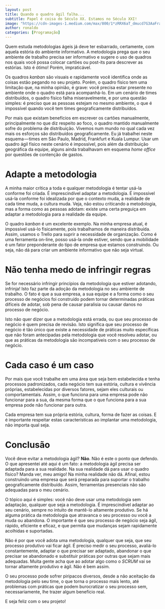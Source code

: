 ```yaml
---
layout: post
title: Quando o quadro ágil falha...
subtitle: Papel é coisa do Século XX. Estamos no Século XXI!
image: "https://cdn-images-1.medium.com/max/800/1*zRRX6aT_dmucd7G3AaFraQ.jpeg"
author: ronaldo
categories: [Programação]
---
```


Quem estuda metodologias ágeis já deve ter esbarrado, certamente, com aquela
estória do ambiente informativo. A metodologia prega que o seu ambiente de
trabalho precisa ser informativo e sugere o uso de quadros nos quais você possa
colocar cartões ou post-its para descrever as estórias. Isto é ótimo! Porém,
impraticável.

Os quadros *kanban* são visuais e rapidamente você identifica onde as coisas
estão pegando no seu projeto. Porém, o quadro físico tem uma limitação que, na
minha opinião, é grave: você precisa estar presente no ambiente onde o quadro
está para acompanhá-lo. Em um cenário de times distribuídos, o quadro físico
falha miseravelmente, e por uma questão simples: é preciso que as pessoas
estejam no mesmo ambiente, o que é impossível quando você tem times
geograficamente distribuídos.

Por mais que existam benefícios em escrever os cartões manualmente,
principalmente no que diz respeito ao foco, o quadro mantido manualmente sofre
do problema de distribuição. Vivemos num mundo no qual cada vez mais os esforços
são distribuídos geograficamente. Eu já trabalhei neste esquema — times em São
Paulo, Madrid, Frankfurt e Kuala Lumpur. Usar um quadro ágil físico neste
cenário é impossível, pois além da distribuição geográfica da equipe, alguns
ainda trabalhavam em esquema *home office* por questões de contenção de gastos.

# Adapte a metodologia

A minha maior crítica a toda e qualquer metodologia é tentar usá-la conforme foi
criada. É imprescindível adaptar a metodologia. É impossível usá-la conforme foi
idealizada por que o contexto muda, a realidade de cada time muda, a cultura
muda. Veja, não estou criticando a metodologia, mas a forma como as pessoas
adotam: existe uma certa preguiça em adaptar a metodologia para a realidade da
equipe.

O quadro *kanban* é um excelente exemplo. Na minha empresa atual, é impossível
usá-lo fisicamente, pois trabalhamos de maneira distribuída. Assim, usamos o
Trello para suprir a necessidade de organização. Como é uma ferramenta on-line,
posso usá-la onde estiver, sendo que a mobilidade é um fator preponderante do
tipo de empresa que estamos construindo. Ou seja, não dá para criar um ambiente
informativo que não seja virtual.

# Não tenha medo de infringir regras

Se for necessário infringir princípios da metodologia que estiver adotando,
infrinja! Isto faz parte da adoção da metodologia no seu ambiente de trabalho. O
fato é que a sua empresa, a sua equipe e a forma como o seu processo de negócios
foi construído podem tornar determinadas práticas difíceis de adotar, sob pena
de causar paralisia ou causar danos no processo de negócio.

Isto não quer dizer que a metodologia está errada, ou que seu processo de
negócio é quem precisa de revisão. Isto significa que seu processo de negócio é
tão único que existe a necessidade de práticas muito específicas que não foram
antecipadas pela metodologia que você resolveu adotar, ou que as práticas da
metodologia são incompatíveis com o seu processo de negócio.

# Cada caso é um caso

Por mais que você trabalhe em uma área que seja bem estabelecida e tenha
processos padronizados, cada negócio tem sua estória, cultura e vivência
próprias, estabelecidas por diversos fatores, sejam eles culturais ou
comportamentais. Assim, o que funciona para uma empresa pode não funcionar para
a sua, da mesma forma que o que funciona para a sua empresa pode não funcionar
para outra.

Cada empresa tem sua própria estória, cultura, forma de fazer as coisas. E é
importante respeitar estas características ao implantar uma metodologia, não
importa qual seja.

# Conclusão

Você deve evitar a metodologia ágil? **Não**. Não é este o ponto que defendo. O
que apresentei até aqui é um fato: a metodologia ágil precisa ser adaptada para
a sua realidade. Na sua realidade dá para usar o quadro físico? Manda ver, meu
amigo! Na minha realidade não dá. Afinal, estou construindo uma empresa que será
preparada para suportar o trabalho geograficamente distribuído. Assim,
ferramentas presenciais não são adequadas para o meu cenário.

O tópico aqui é simples: você não deve usar uma metodologia sem adaptação,
qualquer que seja a metodologia. É imprescindível adaptar ao seu cenário, sempre
no intuito de mantê-lo altamente produtivo. Se há alguma prática da metodologia
que atravanca o seu processo ou você a muda ou abandona. O importante é que seu
processo de negócio seja ágil, rápido, eficiente e eficaz, e que permita que
mudanças sejam rapidamente acolhidas e suportadas.

Não é por que você adota uma metodologia, qualquer que seja, que seu processo
produtivo vai ficar ágil. É preciso medir o seu processo, avaliá-lo
constantemente, adaptar o que precisar ser adaptado, abandonar o que precisar se
abandonado e substituir práticas por outras que sejam mais adequadas. Muita
gente acha que ao adotar algo como o *SCRUM* vai se tornar altamente produtivo e
ágil. Não é bem assim.

O seu processo pode sofrer piripacos diversos, desde a não aceitação da
metodologia pelo seu time, o que torna o processo mais lento, até problemas com
práticas que podem burocratizar o seu processo sem, necessariamente, lhe trazer
algum benefício real.

E seja feliz com o seu projeto!
